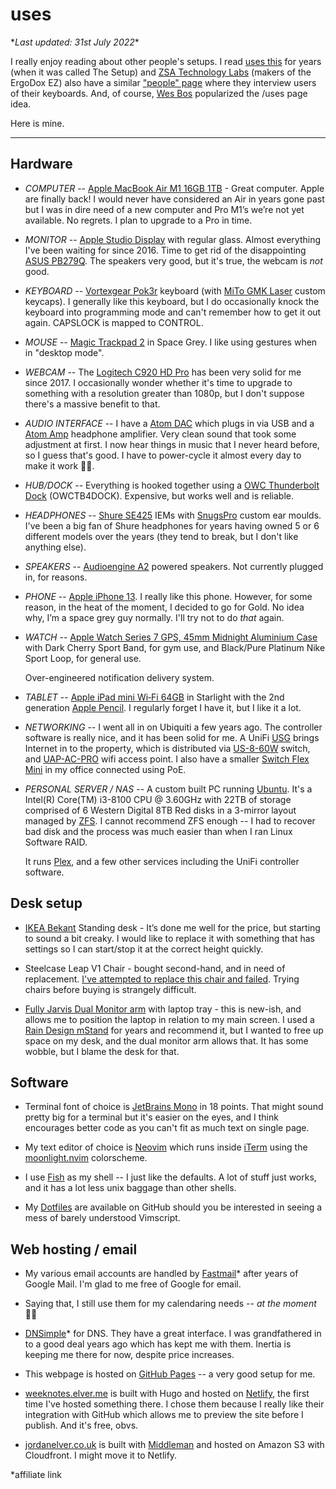 # uses

\*_Last updated: 31st July 2022_\*

I really enjoy reading about other people's setups. I read [uses this] for years
(when it was called The Setup) and [ZSA Technology Labs] (makers of the ErgoDox
EZ) also have a similar ["people" page] where they interview users of their
keyboards. And, of course, [Wes Bos] popularized the /uses page idea.

Here is mine.

---

## Hardware

- _COMPUTER_ -- [Apple MacBook Air M1 16GB 1TB] - Great computer. Apple are
  finally back! I would never have considered an Air in years gone past but I
  was in dire need of a new computer and Pro M1’s we’re not yet available. No
  regrets. I plan to upgrade to a Pro in time.

- _MONITOR_ -- [Apple Studio Display] with regular glass. Almost everything I've
  been waiting for since 2016. Time to get rid of the disappointing [ASUS
  PB279Q]. The speakers very good, but it's true, the webcam is _not_ good.

- _KEYBOARD_ -- [Vortexgear Pok3r] keyboard (with [MiTo GMK Laser] custom
  keycaps). I generally like this keyboard, but I do occasionally knock the
  keyboard into programming mode and can't remember how to get it out again.
  CAPSLOCK is mapped to CONTROL.

- _MOUSE_ -- [Magic Trackpad 2] in Space Grey. I like using gestures when in
  "desktop mode".

- _WEBCAM_ -- The [Logitech C920 HD Pro] has been very solid for me since 2017.
  I occasionally wonder whether it's time to upgrade to something with a
  resolution greater than 1080p, but I don't suppose there's a massive benefit
  to that.

- _AUDIO INTERFACE_ -- I have a [Atom DAC] which plugs in via USB and a [Atom
  Amp] headphone amplifier. Very clean sound that took some adjustment at first.
  I now hear things in music that I never heard before, so I guess that's good.
  I have to power-cycle it almost every day to make it work 🤷‍♂️.

- _HUB/DOCK_ -- Everything is hooked together using a [OWC Thunderbolt Dock]
  (OWCTB4DOCK). Expensive, but works well and is reliable.

- _HEADPHONES_ -- [Shure SE425] IEMs with [SnugsPro] custom ear moulds. I've
  been a big fan of Shure headphones for years having owned 5 or 6 different
  models over the years (they tend to break, but I don't like anything else).

- _SPEAKERS_ -- [Audioengine A2] powered speakers. Not currently plugged in, for
  reasons.

- _PHONE_ -- [Apple iPhone 13]. I really like this phone. However, for some
  reason, in the heat of the moment, I decided to go for Gold. No idea why, I’m
  a space grey guy normally. I'll try not to do _that_ again.

- _WATCH_ -- [Apple Watch Series 7 GPS, 45mm Midnight Aluminium Case] with Dark
  Cherry Sport Band, for gym use, and Black/Pure Platinum Nike Sport Loop, for
  general use.

  Over-engineered notification delivery system.

- _TABLET_ -- [Apple iPad mini Wi‑Fi 64GB] in Starlight with the 2nd generation
  [Apple Pencil]. I regularly forget I have it, but I like it a lot.

- _NETWORKING_ -- I went all in on Ubiquiti a few years ago. The controller
  software is really nice, and it has been solid for me. A UniFi [USG] brings
  Internet in to the property, which is distributed via [US-8-60W] switch, and
  [UAP-AC-PRO] wifi access point. I also have a smaller [Switch Flex Mini] in my
  office connected using PoE.

- _PERSONAL SERVER / NAS_ -- A custom built PC running [Ubuntu]. It's a Intel(R)
  Core(TM) i3-8100 CPU @ 3.60GHz with 22TB of storage comprised of 6 Western
  Digital 8TB Red disks in a 3-mirror layout managed by [ZFS]. I cannot
  recommend ZFS enough -- I had to recover bad disk and the process was much
  easier than when I ran Linux Software RAID.

  It runs [Plex], and a few other services including the UniFi controller
  software.

## Desk setup

- [IKEA Bekant] Standing desk - It’s done me well for the price, but starting to
  sound a bit creaky. I would like to replace it with something that has
  settings so I can start/stop it at the correct height quickly.

- Steelcase Leap V1 Chair - bought second-hand, and in need of replacement. [I've
  attempted to replace this chair and failed]. Trying chairs before buying is
  strangely difficult.

- [Fully Jarvis Dual Monitor arm] with laptop tray - this is new-ish, and allows
  me to position the laptop in relation to my main screen. I used a [Rain Design
  mStand] for years and recommend it, but I wanted to free up space on my desk,
  and the dual monitor arm allows that. It has some wobble, but I blame the
  desk for that.

## Software

- Terminal font of choice is [JetBrains Mono] in 18 points. That might sound
  pretty big for a terminal but it's easier on the eyes, and I think encourages
  better code as you can't fit as much text on single page.

- My text editor of choice is [Neovim] which runs inside [iTerm] using the
  [moonlight.nvim] colorscheme.

- I use [Fish] as my shell -- I just like the defaults. A lot of stuff just
  works, and it has a lot less unix baggage than other shells.

- My [Dotfiles] are available on GitHub should you be interested in seeing a
  mess of barely understood Vimscript.

## Web hosting / email

- My various email accounts are handled by [Fastmail]* after years of Google
  Mail. I'm glad to me free of Google for email.

- Saying that, I still use them for my calendaring needs -- _at the moment_ 🤦‍♂️

- [DNSimple]* for DNS. They have a great interface. I was grandfathered in to a
  good deal years ago which has kept me with them. Inertia is keeping me there
  for now, despite price increases.

- This webpage is hosted on [GitHub Pages] -- a very good setup for me.

- [weeknotes.elver.me] is built with Hugo and hosted on [Netlify], the first
  time I've hosted something there. I chose them because I really like their
  integration with GitHub which allows me to preview the site before I publish.
  And it's free, obvs.

- [jordanelver.co.uk] is built with [Middleman] and hosted on Amazon S3 with
  Cloudfront. I might move it to Netlify.

*affiliate link

["people" page]: https://people.zsa.io
[ASUS PB279Q]: https://www.asus.com/Commercial-Monitors/PB279Q/
[Apple LED Cinema Display]: https://en.wikipedia.org/wiki/Apple_Cinema_Display#LED_Cinema_Display
[Apple MacBook Air M1 16GB 1TB]: https://www.apple.com/uk/macbook-air/
[Apple Pencil]: https://www.apple.com/apple-pencil/
[Apple Watch Series 7 GPS, 45mm Midnight Aluminium Case]: https://www.apple.com/uk/apple-watch-series-7/
[Apple iPad mini Wi‑Fi 64GB]: https://www.apple.com/ipad-mini/
[Apple iPhone 13]: https://www.apple.com/uk/iphone-13/
[Atom Amp]: https://jdslabs.com/product/atom-amp/
[Atom DAC]: https://jdslabs.com/product/atom-dac-plus/
[AudioEngine A2]: https://audioengineusa.com/shop/wirelessspeakers/a2-wireless-computer-speakers/
[DNSimple]: https://dnsimple.com/r/d7a9918c2a5dd7
[Dotfiles]: https://github.com/jordelver/dotfiles
[Fastmail]: https://ref.fm/u24148536
[Fish]: https://fishshell.com
[Fully Jarvis Dual Monitor arm]: https://www.fully.com/accessories/monitor-arms/jarvis-dual-monitor-arm.html
[GitHub Pages]: https://pages.github.com
[I've attempted to replace this chair and failed]: https://weeknotes.elver.me/weeknotes-3/
[IKEA Bekant]: https://www.ikea.com/gb/en/p/bekant-desk-sit-stand-white-stained-oak-veneer-white-s19282085/
[JetBrains Mono]: https://www.jetbrains.com/lp/mono/
[Logitech C920 HD Pro]: https://www.logitech.com/en-gb/products/webcams/c920-pro-hd-webcam.960-001055.html
[Magic Trackpad 2]: https://en.wikipedia.org/wiki/Magic_Trackpad_2
[MiTo GMK Laser]: https://drop.com/buy/drop-mito-gmk-laser-custom-keycap-set
[Middleman]: https://middlemanapp.com
[Neovim]: https://neovim.io
[Netlify]: https://www.netlify.com
[OWC Thunderbolt Dock]: https://www.owcdigital.com/products/thunderbolt-dock
[Rain Design mStand]: https://www.raindesigninc.com/mstand.html
[Shure SE425]: https://www.shure.com/en-GB/products/earphones/se425cl
[SnugsPro]: https://snugs.com/product/snugspro-iems/
[Switch Flex Mini]: https://eu.store.ui.com/collections/unifi-network-routing-switching/products/usw-flex-mini
[UAP-AC-PRO]: https://eu.store.ui.com/collections/unifi-network-wireless/products/unifi-ac-pro
[US-8-60W]: https://store.ui.com/collections/unifi-network-switching/products/unifi-switch-8-60w
[USG]: https://store.ui.com/products/unifi-security-gateway
[Vortexgear Pok3r]: http://www.vortexgear.tw/vortex2_2.asp?kind=47&kind2=220&kind3=&kind4=1006
[Wes Bos]: https://wesbos.com/uses
[ZSA Technology Labs]: https://zsa.io
[gh]: https://github.com/cli/cli
[iTerm]: https://iterm2.com
[jordanelver.co.uk]: https://jordanelver.co.uk
[moonlight.nvim]: https://github.com/shaunsingh/moonlight.nvim
[uses this]: https://usesthis.com
[weeknotes.elver.me]: https://weeknotes.elver.me
[Apple Studio Display]: https://www.apple.com/studio-display/
[Ubuntu]: https://ubuntu.com
[ZFS]: https://en.wikipedia.org/wiki/ZFS
[Plex]: https://www.plex.tv
